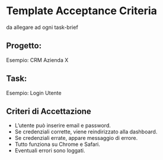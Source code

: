 # Template Acceptance Criteria
da allegare ad ogni task-brief

## Progetto:
Esempio: CRM Azienda X

## Task:
Esempio: Login Utente

## Criteri di Accettazione

- L’utente può inserire email e password.
- Se credenziali corrette, viene reindirizzato alla dashboard.
- Se credenziali errate, appare messaggio di errore.
- Tutto funziona su Chrome e Safari.
- Eventuali errori sono loggati.